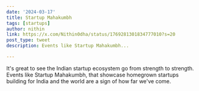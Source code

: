```yaml
---
date: '2024-03-17'
title: Startup Mahakumbh
tags: [startups]
author: nithin
link: https://x.com/Nithin0dha/status/1769281301834777010?s=20
post_type: tweet
description: Events like Startup Mahakumbh...

---
```


It's great to see the Indian startup ecosystem go from strength to strength. Events like Startup Mahakumbh, that showcase homegrown startups building for India and the world are a sign of how far we've come.
